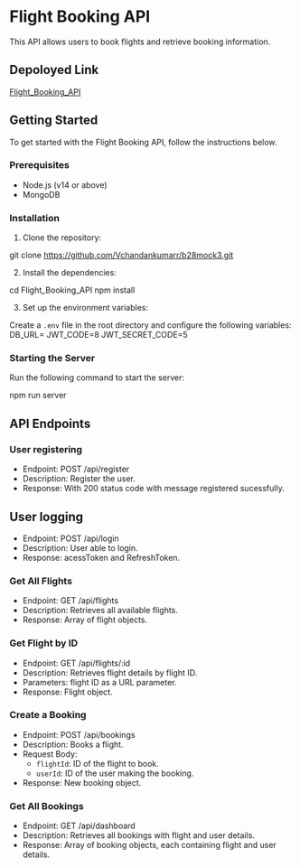 # Flight Booking API

This API allows users to book flights and retrieve booking information.

## Depoloyed Link
[Flight_Booking_API](https://busy-jersey-lamb.cyclic.app/)

## Getting Started

To get started with the Flight Booking API, follow the instructions below.

### Prerequisites

- Node.js (v14 or above)
- MongoDB

### Installation

1. Clone the repository:

git clone <https://github.com/Vchandankumarr/b28mock3.git>

2. Install the dependencies:

cd Flight_Booking_API
npm install


3. Set up the environment variables:

Create a `.env` file in the root directory and configure the following variables:
DB_URL=<mongodb-connection-url>
JWT_CODE=8
JWT_SECRET_CODE=5



### Starting the Server

Run the following command to start the server:

npm run server


## API Endpoints

### User registering
- Endpoint: POST /api/register
- Description: Register the user.
- Response: With 200 status code with message registered sucessfully.

## User logging
- Endpoint: POST /api/login
- Description: User able to login.
- Response: acessToken and RefreshToken.

### Get All Flights

- Endpoint: GET /api/flights
- Description: Retrieves all available flights.
- Response: Array of flight objects.

### Get Flight by ID

- Endpoint: GET /api/flights/:id
- Description: Retrieves flight details by flight ID.
- Parameters: flight ID as a URL parameter.
- Response: Flight object.

### Create a Booking

- Endpoint: POST /api/bookings
- Description: Books a flight.
- Request Body: 
  - `flightId`: ID of the flight to book.
  - `userId`: ID of the user making the booking.
- Response: New booking object.

### Get All Bookings

- Endpoint: GET /api/dashboard
- Description: Retrieves all bookings with flight and user details.
- Response: Array of booking objects, each containing flight and user details.



